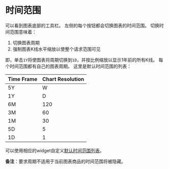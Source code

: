 # 时间范围

可以看到图表底部的工具栏。 左侧的每个按钮都会切换图表的时间范围。 切换时间范围意味着：

1. 切换图表周期
2. 强制图表K线水平缩放以使整个请求范围可见

即，单击`1Y`将使图表将周期切换到`1D`，并按比例缩放以显示1年前的所有K线。 每个时间范围都有自己的图表周期。 这里是默认时间范围的列表：

Time Frame|Chart Resolution
---|---
5Y|W
1Y|D
6M|120
3M|60
1M|30
5D|5
1D|1

可以使用相应的widget自定义[默认时间范围列表](Widget-Constructor.md#timeframes)。

**备注**：要求周期不适用于当前图表商品的时间范围将被隐藏。
